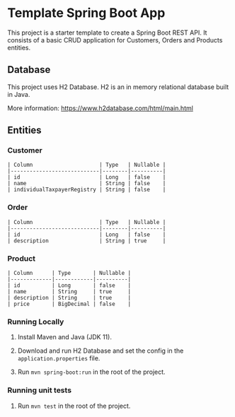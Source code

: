 # Template Spring Boot App

This project is a starter template to create a Spring Boot REST API. It consists of a basic CRUD application for Customers, Orders and Products entities.

## Database

This project uses H2 Database. H2 is an in memory relational database built in Java.

More information: https://www.h2database.com/html/main.html

## Entities

### Customer

    | Column                     | Type   | Nullable |
    |----------------------------|--------|----------|
    | id                         | Long   | false    |
    | name                       | String | false    |
    | individualTaxpayerRegistry | String | false    |



### Order

    | Column                     | Type   | Nullable |
    |----------------------------|--------|----------|
    | id                         | Long   | false    |
    | description                | String | true     |



### Product


    | Column      | Type       | Nullable |
    |-------------|------------|----------|
    | id          | Long       | false    |
    | name        | String     | true     |
    | description | String     | true     |
    | price       | BigDecimal | false    |


### Running Locally

1. Install Maven and Java (JDK 11).

2. Download and run H2 Database and set the config in the `application.properties` file.

3. Run `mvn spring-boot:run` in the root of the project.

### Running unit tests

1. Run `mvn test` in the root of the project.